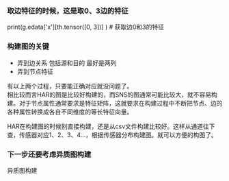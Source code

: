 ### **取边特征的时候，这是取0、3边的特征**
print(g.edata['x'][th.tensor([0, 3])] )  # 获取边0和3的特征

### **构建图的关键**
- 弄到边关系 包括源和目的 最好是两列
- 弄到节点特征  

有以上两个过程，只要能正确对应就没问题了。  
相比较而言HAR的图是比较好构建的，而SNS的图通常可能比较大，就不容易构建。对于节点属性通常要求是特征矩阵，这就要求在构建过程中不断把节点、边的各种属性转换成各自不同维度的等长特征向量。

HAR在构建图的时候别直接构建，还是从csv文件构建比较好。这样从通道往下查，传感器对应1、2、3、4...，根据传感器分布构建图。就可以方便的构图了。

### __下一步还要考虑异质图构建__
异质图构建

